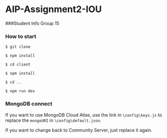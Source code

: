 # AIP-Assignment2-IOU
###Student Info
Group 15

### How to start

`$ git clone`

`$ npm install`

`$ cd client`

`$ npm install`

`$ cd ..`

`$ npm run dev`

### MongoDB connect

If you want to use MongoDB Cloud Atlas, use the link in `\config\keys.js` to replace the `mongoURI` in `\config\default.json`. 

If you want to change back to Community Server, just replace it again.
